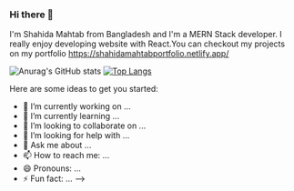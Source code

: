 ### Hi there 👋

I'm Shahida Mahtab from Bangladesh and I'm a MERN Stack developer. I really enjoy developing website with React.You can checkout my projects on my portfolio https://shahidamahtabportfolio.netlify.app/

![Anurag's GitHub stats](https://github-readme-stats.vercel.app/api?username=ShahidaMahtab&show_icons=true&theme=tokyonight&hide_border=true&locale=en) [![Top Langs](https://github-readme-stats.vercel.app/api/top-langs/?username=ShahidaMahtab&layout=compact&show_icons=true&theme=tokyonight&hide_border=true)](https://github.com/ShahidaMahtab/github-readme-stats)


Here are some ideas to get you started:

- 🔭 I’m currently working on ...
- 🌱 I’m currently learning ...
- 👯 I’m looking to collaborate on ...
- 🤔 I’m looking for help with ...
- 💬 Ask me about ...
- 📫 How to reach me: ...
- 😄 Pronouns: ...
- ⚡ Fun fact: ...
-->
